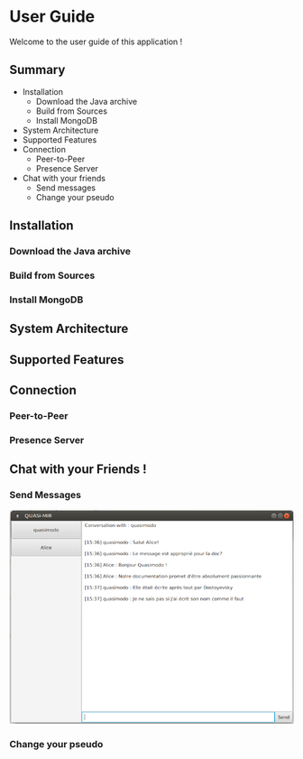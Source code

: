 # User Guide

Welcome to the user guide of this application !

## Summary

- Installation
	- Download the Java archive
	- Build from Sources
	- Install MongoDB
- System Architecture
- Supported Features
- Connection
	- Peer-to-Peer
	- Presence Server
- Chat with your friends
	- Send messages
	- Change your pseudo
	
	
## Installation

### Download the Java archive

### Build from Sources

### Install MongoDB

## System Architecture

## Supported Features

## Connection

### Peer-to-Peer

### Presence Server

## Chat with your Friends !

### Send Messages

![Screen Capture](images/in-chat.png)

### Change your pseudo